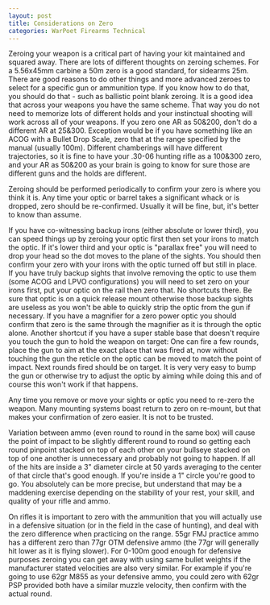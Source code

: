 ```yaml
---
layout: post
title: Considerations on Zero
categories: WarPoet Firearms Technical
---
```


Zeroing your weapon is a critical part of having your kit maintained and squared away. There are lots of different thoughts on zeroing schemes. For a 5.56x45mm carbine a 50m zero is a good standard, for sidearms 25m. There are good reasons to do other things and more advanced zeroes to select for a specific gun or ammunition type. If you know how to do that, you should do that - such as ballistic point blank zeroing. It is a good idea that across your weapons you have the same scheme. That way you do not need to memorize lots of different holds and your instinctual shooting will work across all of your weapons. If you zero one AR as 50&200, don't do a different AR at 25&300. Exception would be if you have something like an ACOG with a Bullet Drop Scale, zero that at the range specified by the manual (usually 100m). Different chamberings will have different trajectories, so it is fine to have your .30-06 hunting rifle as a 100&300 zero, and your AR as 50&200 as your brain is going to know for sure those are different guns and the holds are different.

Zeroing should be performed periodically to confirm your zero is where you think it is. Any time your optic or barrel takes a significant whack or is dropped, zero should be re-confirmed. Usually it will be fine, but, it's better to know than assume.

If you have co-witnessing backup irons (either absolute or lower third), you can speed things up by zeroing your optic first then set your irons to match the optic. If it's lower third and your optic is "parallax free" you will need to drop your head so the dot moves to the plane of the sights. You should then confirm your zero with your irons with the optic turned off but still in place. If you have truly backup sights that involve removing the optic to use them (some ACOG and LPVO configurations) you will need to set zero on your irons first, put your optic on the rail then zero that. No shortcuts there. Be sure that optic is on a quick release mount otherwise those backup sights are useless as you won't be able to quickly strip the optic from the gun if necessary.
If you have a magnifier for a zero power optic you should confirm that zero is the same through the magnifier as it is through the optic alone.
Another shortcut if you have a super stable base that doesn't require you touch the gun to hold the weapon on target: One can fire a few rounds, place the gun to aim at the exact place that was fired at, now without touching the gun the reticle on the optic can be moved to match the point of impact. Next rounds fired should be on target. It is very very easy to bump the gun or otherwise try to adjust the optic by aiming while doing this and of course this won't work if that happens. 

Any time you remove or move your sights or optic you need to re-zero the weapon. Many mounting systems boast return to zero on re-mount, but that makes your confirmation of zero easier. It is not to be trusted. 

Variation between ammo (even round to round in the same box) will cause the point of impact to be slightly different round to round so getting each round pinpoint stacked on top of each other on your bullseye stacked on top of one another is unnecessary and probably not going to happen. If all of the hits are inside a 3" diameter circle at 50 yards averaging to the center of that circle that's good enough. If you're inside a 1" circle you're good to go. You absolutely can be more precise, but understand that may be a maddening exercise depending on the stability of your rest, your skill, and quality of your rifle and ammo.

On rifles it is important to zero with the ammunition that you will actually use in a defensive situation (or in the field in the case of hunting), and deal with the zero difference when practicing on the range. 55gr FMJ practice ammo has a different zero than 77gr OTM defensive ammo (the 77gr will generally hit lower as it is flying slower). For 0-100m good enough for defensive purposes zeroing you can get away with using same bullet weights if the manufacturer stated velocities are also very similar. For example if you're going to use 62gr M855 as your defensive ammo, you could zero with 62gr PSP provided both have a similar muzzle velocity, then confirm with the actual round.
